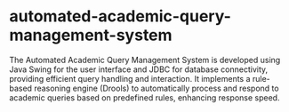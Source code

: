 # automated-academic-query-management-system
The Automated Academic Query Management System is developed using Java Swing for the user interface and JDBC for database connectivity, providing efficient query handling and interaction. It implements a rule-based reasoning engine (Drools) to automatically process and respond to academic queries based on predefined rules, enhancing response speed.
